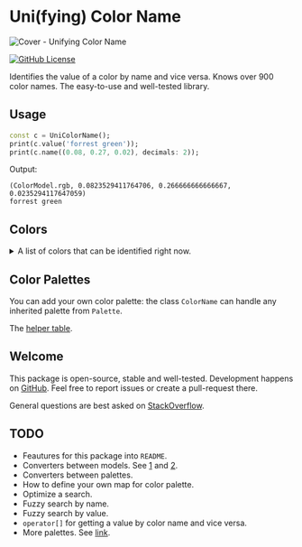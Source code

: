 # Uni(fying) Color Name

![Cover - Unifying Color Name](https://raw.githubusercontent.com/signmotion/uni_color_name/master/images/cover.webp)

[![GitHub License](https://img.shields.io/badge/license-MIT-blue.svg)](https://raw.githubusercontent.com/signmotion/uni_color_name/master/LICENSE)

Identifies the value of a color by name and vice versa. Knows over 900 color names.
The easy-to-use and well-tested library.

## Usage

```dart
const c = UniColorName();
print(c.value('forrest green'));
print(c.name((0.08, 0.27, 0.02), decimals: 2));
```

Output:

```text
(ColorModel.rgb, 0.0823529411764706, 0.266666666666667, 0.0235294117647059)
forrest green
```

## Colors

<details>
  <summary>A list of colors that can be identified right now.</summary>

black
very dark blue
dark navy blue
dark blue
dark navy
navy blue
dark forest green
prussian blue
dark blue green
deep teal
petrol
kelley green
greenish turquoise
cyan
true blue
navy
marine blue
darkish blue
racing green
dark teal
deep sea blue
bright blue
peacock blue
dark aquamarine
deep turquoise
bluegreen
ocean
teal blue
irish green
emerald
shamrock
green/blue
bright teal
bright green
midnight blue
pure blue
dark royal blue
rich blue
deep green
emerald green
teal
kelly green
shamrock green
bright sky blue
aqua blue
midnight
darkblue
cobalt blue
dark green
vibrant blue
blue
ocean blue
deep blue
night blue
marine
bottle green
dark turquoise
sea blue
jungle green
cerulean
aquamarine
neon blue
turquoise green
royal blue
evergreen
british racing green
darkgreen
dark aqua
cerulean blue
bright sea green
very dark green
forest green
electric blue
azure
turquoise blue
green blue
turquoise
almost black
primary blue
deep aqua
true green
fluorescent green
twilight blue
pine green
spruce
dark cyan
vibrant green
fluro green
hunter green
forest
greenish blue
minty green
bright aqua
strong blue
royal
green teal
tealish green
neon green
deep sky blue
water blue
blue/green
bright turquoise
nice blue
bluish green
dark sea green
aqua green
blue green
topaz
aqua
vivid blue
forrest green
light navy
green
ultramarine blue
seaweed
dark
highlighter green
very dark brown
azul
cobalt
viridian
spearmint
dark indigo
dark blue grey
dark green blue
jade
dark seafoam
ultramarine
dark mint green
wintergreen
sapphire
dark slate blue
algae green
electric green
blue blue
greenblue
clear blue
tealish
teal green
hot green
dusk blue
bright light blue
mid blue
midnight purple
darkish green
dark grey blue
bluish
very dark purple
tree green
greenish cyan
pine
jade green
bluey green
medium blue
radioactive green
bright light green
light navy blue
aqua marine
vivid green
ugly blue
greenish teal
cool green
dark violet
dark brown
charcoal
dark purple
navy green
seaweed green
deep purple
dark grey
dark olive
windows blue
indigo
eggplant
dark grass green
medium green
indigo blue
light royal blue
weird green
denim blue
denim
muted blue
dark maroon
charcoal grey
dark olive green
flat blue
sea
aubergine
chocolate
lightish blue
ocean green
dodger blue
dark seafoam green
dark plum
dirty blue
grass green
greenish
poison green
deep brown
chocolate brown
grassy green
bright cyan
greeny blue
eggplant purple
french blue
dark sky blue
blueberry
dusky blue
dark mint
deep violet
dull blue
cool blue
mahogany
royal purple
dried blood
warm blue
army green
camouflage green
dusty teal
lawn green
plum purple
twilight
dusk
cadet blue
light neon green
metallic blue
light forest green
stormy blue
mid green
violet blue
slate
cornflower blue
leafy green
camo green
blue with a hint of purple
gunmetal
sea green
light bright green
green brown
fern green
algae
blurple
off blue
dark pastel green
light green blue
blue purple
plum
frog green
slate grey
dark sage
blue/purple
steel blue
dusty blue
slate blue
sap green
leaf green
grass
kermit green
blue violet
grape purple
purple/blue
greyish blue
grey teal
green apple
purpley blue
dull teal
muted green
purplish blue
mud brown
mud green
blue grey
burgundy
purpleish blue
toxic green
lightish green
bluey purple
iris
purple blue
mossy green
fern
boring green
light greenish blue
olive brown
grey/blue
soft blue
maroon
brown
muddy green
moss green
faded blue
slate green
tea
bright lime green
purply blue
dark periwinkle
military green
dirty green
purple brown
olive green
claret
burple
greeny brown
greenish brown
swamp
flat green
fresh green
brownish green
cornflower
purplish brown
battleship grey
grey blue
off green
grape
murky green
light indigo
robin's egg
reddy brown
olive
apple
browny green
olive drab
poop green
steel grey
soft green
bluish purple
brown green
nasty green
greyish teal
leaf
rich purple
khaki green
dark yellow green
merlot
dirty purple
mud
steel
chestnut
swamp green
bluish grey
drab green
dull green
velvet
darkish purple
shit green
blue/grey
turtle green
sky blue
lighter green
brownish purple
moss
dusty green
apple green
light bluish green
lightgreen
blood
green grey
greyblue
asparagus
grey green
seafoam blue
poop brown
purplish grey
greyish brown
ugly green
seafoam green
bordeaux
wine red
shit brown
faded green
lightblue
tiffany blue
light aquamarine
ugly brown
medium grey
purple
bruise
greeny grey
dark lime green
light turquoise
light blue green
reddish brown
milk chocolate
medium brown
poop
shit
dark taupe
grey brown
camo
wine
muted purple
seafoam
red purple
dusty purple
grey purple
drab
greyish green
sky
pale teal
dirt brown
dark red
dull purple
dark lime
indian red
dark lavender
bluegrey
purple grey
brownish grey
grey/green
dark mauve
purpley
cocoa
dull brown
avocado green
sage
bright lime
poo brown
muddy brown
greyish purple
baby shit green
sage green
light eggplant
dusky purple
bluey grey
vomit green
lime green
dirt
carolina blue
robin egg blue
red brown
rust brown
lavender blue
crimson
red wine
easter green
baby green
light aqua
deep lavender
brown grey
hazel
periwinkle
pea green
kiwi green
brick red
poo
perrywinkle
baby poop green
periwinkle blue
icky green
lichen
acid green
mint green
avocado
light teal
foam green
reddish purple
faded purple
mulberry
brown red
grey
pea soup
baby poop
purplish
puke brown
purpley grey
pea soup green
barf green
sickly green
warm purple
cool grey
light blue
dark magenta
warm brown
deep lilac
greenish grey
booger green
light green
warm grey
blood red
purply
purpleish
sepia
robin's egg blue
light sea green
vivid purple
purple red
berry
reddish grey
slime green
deep red
violet
auburn
raw sienna
puke green
light grass green
amethyst
yellowish brown
dark khaki
booger
hospital green
brownish
dark lilac
bright olive
kiwi
carmine
dark fuchsia
light plum
mocha
sick green
light grey blue
snot green
bright yellow green
cranberry
red violet
brownish red
medium purple
burnt red
diarrhea
mint
deep magenta
barney purple
brick
burnt umber
gross green
light seafoam
russet
light maroon
earth
vomit
pastel blue
baby blue
ugly purple
heather
light olive green
pea
violet red
lightish purple
lighter purple
puce
cement
puke
pale turquoise
soft purple
coffee
light moss green
light mint green
raw umber
light seafoam green
rust
light burgundy
bronze
wisteria
dark mustard
dark sand
greyish
mustard green
electric lime
darkish red
sienna
tan green
spring green
electric purple
rust red
khaki
lime
rouge
tan brown
baby poo
barney
cinnamon
leather
mustard brown
dusty lavender
dark beige
snot
light olive
cloudy blue
light cyan
vibrant purple
bright violet
light brown
baby shit brown
stone
lemon green
mauve
yellowy brown
light lime
key lime
rusty red
caramel
dark tan
bland
raspberry
purplish red
burnt sienna
yellowish green
pastel green
orangey brown
pinkish brown
pale brown
powder blue
pale olive green
pale light green
pale lime green
orangish brown
umber
clay brown
golden brown
brown yellow
dust
light pastel green
light urple
dark rose
dark gold
bile
green/yellow
copper
clay
baby puke green
light mint
burnt siena
pale purple
yellow brown
light blue grey
light grey green
pale cyan
pale aqua
dusty red
brown orange
taupe
pale olive
light lime green
dusky rose
mushroom
dull red
yellowgreen
neon purple
greenish tan
light sage
washed out green
adobe
pale sky blue
tea green
scarlet
rose red
bright purple
orange brown
putty
pale lime
celadon
light purple
ochre
ocher
muddy yellow
yellowy green
lemon lime
lipstick red
burnt orange
easter purple
dusty rose
pistachio
yellow green
brick orange
light periwinkle
chartreuse
celery
magenta
brownish pink
light mauve
olive yellow
puke yellow
light yellowish green
grey pink
duck egg blue
reddish
rust orange
liliac
sandy brown
light pea green
eggshell blue
silver
dark orange
ocre
camel
greeny yellow
light sky blue
deep rose
bright lavender
old pink
lavender
toupe
vomit yellow
pale green
purpley pink
dark salmon
orchid
dirty orange
old rose
greyish pink
pinkish grey
yellow/green
light light green
pinky purple
bright lilac
terra cotta
sandstone
brownish yellow
greenish beige
green yellow
ruby
terracotta
browny orange
dirty pink
baby purple
pastel purple
light light blue
hot purple
deep pink
dark pink
terracota
brownish orange
yellow ochre
sand brown
pear
dusky pink
desert
light yellow green
rusty orange
ugly pink
dirty yellow
greenish yellow
purplish pink
lilac
pale violet
mustard
cherry
dark coral
rose
fawn
very pale green
neon yellow
ugly yellow
sickly yellow
lime yellow
pale blue
muted pink
tan
very light green
mustard yellow
faded red
very light brown
pinkish
really light blue
lipstick
dull pink
dusty pink
burnt yellow
dark yellow
very light blue
pinkish purple
light violet
ice
very pale blue
purple/pink
pale magenta
ice blue
dull orange
light grey
dark hot pink
heliotrope
pale red
pinkish tan
darkish pink
pink purple
pastel red
gold
deep orange
lavender pink
piss yellow
cerise
dark peach
faded pink
purpleish pink
light lavender
purple pink
pumpkin
sand
pale lilac
red
beige
light khaki
pig pink
tomato red
fuchsia
light lilac
pale lavender
dull yellow
pink/purple
tomato
macaroni and cheese
light lavendar
purply pink
dusty orange
faded orange
pinkish red
sandy
off yellow
blush
squash
medium pink
vermillion
orangish red
maize
hot magenta
pink red
golden
rosy pink
very light purple
cherry red
rose pink
light mustard
reddish orange
orange
golden rod
red pink
orangey red
light magenta
goldenrod
yellowish
banana yellow
strawberry
warm pink
violet pink
pumpkin orange
wheat
light tan
pinky red
coral
orangish
pinky
yellow orange
marigold
sand yellow
straw
yellowish tan
red orange
orange red
watermelon
grapefruit
carnation
orangeish
light orange
soft pink
butterscotch
orangey yellow
pale rose
light gold
pale gold
sandy yellow
pale grey
lemon yellow
lemon
canary
fire engine red
neon pink
bright pink
shocking pink
reddish pink
lightish red
orangered
barbie pink
blood orange
salmon pink
blush pink
bubblegum pink
rosa
light salmon
saffron
amber
golden yellow
pale mauve
dandelion
buff
parchment
faded yellow
ecru
bright red
hot pink
electric pink
neon red
strong pink
bright magenta
light red
bright orange
coral pink
candy pink
bubble gum pink
bubblegum
orange pink
pinkish orange
melon
salmon
carnation pink
pink
tangerine
pastel orange
peachy pink
mango
pale orange
yellowish orange
orange yellow
peach
apricot
pale salmon
powder pink
baby pink
pastel pink
sunflower
light rose
pale pink
light pink
light peach
sunflower yellow
sun yellow
yellow tan
pale peach
dark cream
very light pink
sunny yellow
pale
manilla
egg shell
bright yellow
sunshine yellow
butter yellow
custard
canary yellow
pastel yellow
light yellow
light beige
yellow
banana
butter
pale yellow
creme
cream
ivory
eggshell
off white
white

</details>

## Color Palettes

You can add your own color palette: the class `ColorName` can handle any inherited palette from `Palette`.

The [helper table](https://docs.google.com/spreadsheets/d/1f8wvrgqfGcXFAiAXx-p9CgLXo3__IoEn8-Us-uRyfok/copy).

## Welcome

This package is open-source, stable and well-tested. Development happens on
[GitHub](https://github.com/signmotion/uni_color_name). Feel free to report issues
or create a pull-request there.

General questions are best asked on
[StackOverflow](https://stackoverflow.com/questions/tagged/uni_color_name).

## TODO

- Feautures for this package into `README`.
- Converters between models. See [1](https://dev.to/bytebodger/determining-the-rgb-distance-between-two-colors-4n91) and [2](https://github.com/MichaelFenwick/Color).
- Converters between palettes.
- How to define your own map for color palette.
- Optimize a search.
- Fuzzy search by name.
- Fuzzy search by value.
- `operator[]` for getting a value by color name and vice versa.
- More palettes. See [link](https://en.wikipedia.org/wiki/List_of_colors:_A%E2%80%93F).
